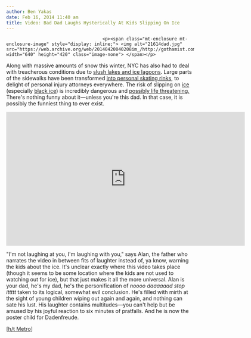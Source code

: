 ```yaml
---
author: Ben Yakas
date: Feb 16, 2014 11:40 am
title: Video: Bad Dad Laughs Hysterically At Kids Slipping On Ice
---
```


	
										<p><span class="mt-enclosure mt-enclosure-image" style="display: inline;"> <img alt="21614dad.jpg" src="https://web.archive.org/web/20140420040208im_/http://gothamist.com/attachments/byakas/21614dad.jpg" width="640" height="420" class="image-none"> </span></p>

<p>Along with massive amounts of snow this winter, NYC has also had to deal with treacherous conditions due to <a href="https://web.archive.org/web/20140420040208/http://gothamist.com/2014/02/14/photos_nyc_ice_slush.php#photo-1">slush lakes and ice lagoons</a>. Large parts of the sidewalks have been transformed <a href="https://web.archive.org/web/20140420040208/http://gothamist.com/2014/02/06/the_city_is_your_skating_rink.php">into personal skating rinks</a>, to delight of personal injury attorneys everywhere. The risk of slipping on <a href="https://web.archive.org/web/20140420040208/http://gothamist.com/tags/ice">ice</a> (especially <a href="https://web.archive.org/web/20140420040208/http://gothamist.com/tags/blackice">black ice</a>) is incredibly dangerous and <a href="https://web.archive.org/web/20140420040208/https://www.google.com/search?q=slipped+ice+died&amp;oq=slipped+ice+died&amp;aqs=chrome..69i57j0.1642j0j7&amp;sourceid=chrome&amp;espv=210&amp;es_sm=91&amp;ie=UTF-8#q=dies+after+slipping+on+ice">possibly life threatening.</a> There&apos;s nothing funny about it&#x2014;unless you&apos;re this dad. In that case, it is possibly the funniest thing to ever exist. </p>

<p><iframe width="640" height="360" src="https://web.archive.org/web/20140420040208if_/http://www.liveleak.com/ll_embed?f=80d624e95b1e" frameborder="0" allowfullscreen></iframe></p>

<p>&quot;I&apos;m not laughing at you, I&apos;m laughing with you,&quot; says Alan, the father who narrates the video in between fits of laughter instead of, ya know, warning the kids about the ice. It&apos;s unclear exactly where this video takes place (though it seems to be some location where the kids are not used to watching out for ice), but that just makes it all the more universal.  Alan is your dad, he&apos;s my dad, he&apos;s the personification of <em>noooo daaaaaad stop ittttt</em> taken to its logical, somewhat evil conclusion. He&apos;s filled with mirth at the sight of young children wiping out again and again, and nothing can sate his lust. His laughter contains multitudes&#x2014;you can&apos;t help but be amused by his joyful reaction to six minutes of pratfalls. And he is now the poster child for Dadenfreude.  </p>

<p>[<a href="https://web.archive.org/web/20140420040208/http://metro.co.uk/2014/02/15/dad-on-school-run-cant-stop-laughing-at-pupils-slipping-on-ice-4305694/">h/t Metro</a>]</p>					
										
									
				